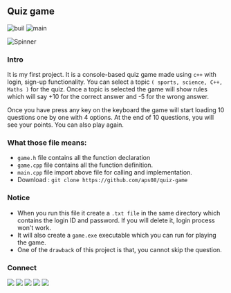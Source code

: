 
## Quiz game
![buil](https://img.shields.io/badge/build-passing-brightgreen)
![main](https://img.shields.io/badge/maintained-no-red)

![Spinner](https://img.shields.io/badge/C++%20-0d6efd.svg?style=for-the-badge)

### Intro
It is my first project. It is a console-based quiz game made using ``c++`` with login, sign-up functionality. You can select a topic ``( sports, science, C++, Maths )`` for the quiz. Once a topic is selected the game will show rules which will say +10 for the correct answer and -5 for the wrong answer.

Once you have press any key on the keyboard the game will start loading 10 questions one by one with 4 options. At the end of 10 questions, you will see your points. You can also play again.

### What those file means:
- ``game.h``  file contains all the function declaration
- ``game.cpp`` file contains all the function definition.
- ``main.cpp`` file import above file for calling and implementation.
- Download : ``git clone https://github.com/aps08/quiz-game``


### Notice 
- When you run this file it create a ``.txt file`` in the same directory which contains the login ID and password. If you will delete it, login process won't work.
- It will also create a ``game.exe`` executable which you can run for playing the game. 
- One of the ``drawback`` of this project is that, you cannot skip the question. 

### Connect
<p>
 
 [![](https://img.shields.io/badge/Twitter-1DA1F2?style=for-the-badge&logo=twitter&logoColor=white)](https://twitter.com/aps08__)
 [![](https://img.shields.io/badge/Medium-12100E?style=for-the-badge&logo=medium&logoColor=white)](https://medium.com/@aps08)
 [![](https://img.shields.io/badge/LinkedIn-0077B5?style=for-the-badge&logo=linkedin&logoColor=white)](https://www.linkedin.com/in/aps08)
 [![](https://img.shields.io/badge/YouTube-FF0000?style=for-the-badge&logo=youtube&logoColor=white)](https://www.youtube.com/channel/UCu_vHY1svvi8mRjccSpSfbw)
 [![](https://img.shields.io/badge/GitHub-100000?style=for-the-badge&logo=github&logoColor=white)](https://github.com/aps08)
</p>

